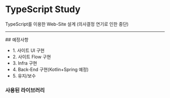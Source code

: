 # TypeScript Study

TypeScript를 이용한 Web-Site 설계 (의사결정 연기로 인한 중단)

<hr>
## 예정사항<br>
<ul>
<li> 1. 사이트 UI 구현</li>
<li> 2. 사이트 Flow 구현</li>
<li> 3. Infra 구현</li>
<li> 4. Back-End 구현(Kotlin+Spring 예정)</li>
<li> 5. 유지/보수</li>
</ul>

### 사용된 라이브러리
